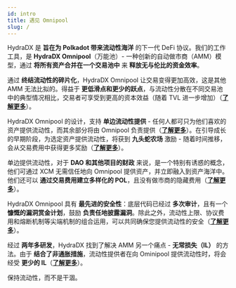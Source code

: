 ```yaml
---
id: intro
title: 遇见 Omnipool
slug: /
---
```


HydraDX 是 **旨在为 Polkadot 带来流动性海洋** 的下一代 DeFi 协议。我们的工作工具，是 **HydraDX Omnipool**（万能池）- 一种创新的自动做市商（AMM）模型，通过 **将所有资产合并在一个交易池中** 来 **释放无与伦比的资金效率**。

通过 **终结流动性的碎片化**，HydraDX Omnipool 让交易变得更加高效，这是其他 AMM 无法比拟的。得益于 **更低滑点和更少的跃点**，与流动性分散在不同交易池中的典型情况相比，交易者可享受到更高的资本效益（随着 TVL 进一步增加）（**[了解更多](/omnipool_trading)**）。

HydraDX Omnipool 的设计，支持 **单边流动性提供** - 任何人都可只为他们喜欢的资产提供流动性，而其余部分将由 Omnipool 负责提供（**[了解更多](/omnipool_lp)**）。在引导成长的早期阶段，为选定资产提供流动性，将获到 **九头蛇农场** 激励 - 随着时间推移，会从交易费用中获得更多奖励（**[了解更多](/omnipool_hydrated_farms)**）。

单边提供流动性，对于 **DAO 和其他项目的财政** 来说，是一个特别有诱惑的概念，他们可通过 XCM 无需信任地向 Omnipool 提供资产，并立即融入到资产海洋中。 他们还可以 **通过交易费用建立多样化的 POL**，且没有做市商的隐藏费用（**[了解更多](/omnipool_treasuries)**）。

HydraDX Omnipool 具有 **最先进的安全性**：底层代码已经过 **多次审计**，且有一个 **慷慨的漏洞赏金计划**，鼓励 **负责任地披露漏洞**。除此之外，流动性上限、协议费用和熔断机制等尖端机制的组合运用，可以共同确保您提供流动性的安全（**[了解更多](/omnipool_security)**）。

经过 **两年多研发**，HydraDX 找到了解决 AMM 另一个痛点 - **无常损失（IL）** 的方法。由于 **结合了非通胀措施**，流动性提供者在向 Ominipool 提供流动性时，将会经受 **更少的 IL**（**[了解更多](/omnipool_impermanent_loss)**）。

保持流动性，而不是干涸。

